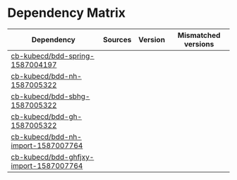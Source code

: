 # Dependency Matrix

Dependency | Sources | Version | Mismatched versions
---------- | ------- | ------- | -------------------
[cb-kubecd/bdd-spring-1587004197](https://github.com/cb-kubecd/bdd-spring-1587004197.git) |  | []() | 
[cb-kubecd/bdd-nh-1587005322](https://github.com/cb-kubecd/bdd-nh-1587005322.git) |  | []() | 
[cb-kubecd/bdd-sbhg-1587005322](https://github.com/cb-kubecd/bdd-sbhg-1587005322.git) |  | []() | 
[cb-kubecd/bdd-gh-1587005322](https://github.com/cb-kubecd/bdd-gh-1587005322.git) |  | []() | 
[cb-kubecd/bdd-nh-import-1587007764](https://github.com/cb-kubecd/bdd-nh-import-1587007764.git) |  | []() | 
[cb-kubecd/bdd-ghfjxy-import-1587007764](https://github.com/cb-kubecd/bdd-ghfjxy-import-1587007764.git) |  | []() | 
